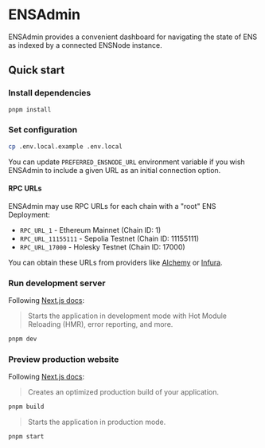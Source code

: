 # ENSAdmin

ENSAdmin provides a convenient dashboard for navigating the state of ENS as indexed by a connected ENSNode instance.

## Quick start

### Install dependencies

```bash
pnpm install
```

### Set configuration

```bash
cp .env.local.example .env.local
```

You can update `PREFERRED_ENSNODE_URL` environment variable if you wish ENSAdmin to include a given URL as an initial connection option.

#### RPC URLs

ENSAdmin may use RPC URLs for each chain with a "root" ENS Deployment:

- `RPC_URL_1` - Ethereum Mainnet (Chain ID: 1)
- `RPC_URL_11155111` - Sepolia Testnet (Chain ID: 11155111)
- `RPC_URL_17000` - Holesky Testnet (Chain ID: 17000)

You can obtain these URLs from providers like [Alchemy](https://www.alchemy.com/) or [Infura](https://www.infura.io/).

### Run development server

Following [Next.js docs](https://nextjs.org/docs/pages/api-reference/cli/next#next-dev-options):
> Starts the application in development mode with Hot Module Reloading (HMR), error reporting, and more.

```bash
pnpm dev
```

### Preview production website

Following [Next.js docs](https://nextjs.org/docs/pages/api-reference/cli/next#next-build-options):

> Creates an optimized production build of your application.

```bash
pnpm build
```

> Starts the application in production mode.

```bash
pnpm start
```
